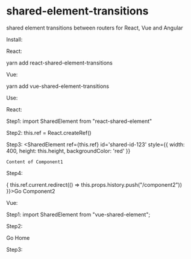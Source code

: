 # shared-element-transitions
shared element transitions between routers for React, Vue and Angular

Install:

React:

yarn add react-shared-element-transitions

Vue:

yarn add vue-shared-element-transitions

Use:

React:

Step1:
import SharedElement from "react-shared-element"

Step2:
this.ref = React.createRef()

Step3:
<SharedElement
    ref={this.ref}
    id='shared-id-123'
    style={{ width: 400, height: this.height, backgroundColor: 'red' }}
>
    Content of Component1
</SharedElement>

Step4:
<div onClick={e => {
    this.ref.current.redirect(() => this.props.history.push("/component2"))
}}>Go Component2</div>


Vue:

Step1:
import SharedElement from "vue-shared-element";

Step2:
<shared-element ref="sharedElement" id="jack123" v-bind:duration="500" class="test">
    <div v-on:click="redirect">Go Home</div>
</shared-element>

Step3:
<script>
import router from "../router";
import SharedElement from "vue-shared-element";

export default {
  components: {
    "shared-element": SharedElement
  },
  methods: {
    redirect: function() {
      this.$refs.sharedElement.redirect(() => {
        router.push({ name: "home" });
      });
    }
  }
};
</script>